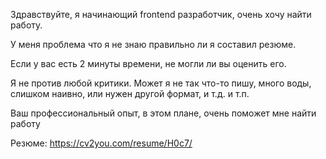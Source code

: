 

Здравствуйте, я начинающий frontend разработчик, очень хочу найти работу.

У меня проблема что я не знаю правильно ли я составил резюме.

Если у вас есть 2 минуты времени, не могли ли вы оценить его.

Я не против любой критики. Может я не так что-то пишу, много воды, слишком наивно, или нужен другой формат, и т.д. и т.п.

Ваш профессиональный опыт, в этом плане, очень поможет мне найти работу

Резюме:
https://cv2you.com/resume/H0c7/